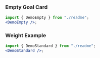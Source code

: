 ### Empty Goal Card

```jsx harmony
import { DemoEmpty } from "./readme";
<DemoEmpty />;
```

### Weight Example

```jsx harmony
import { DemoStandard } from "./readme";
<DemoStandard />;
```
